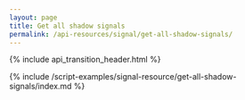 ```yaml
---
layout: page
title: Get all shadow signals
permalink: /api-resources/signal/get-all-shadow-signals/
---
```


{% include api_transition_header.html %}

{% include /script-examples/signal-resource/get-all-shadow-signals/index.md %}
